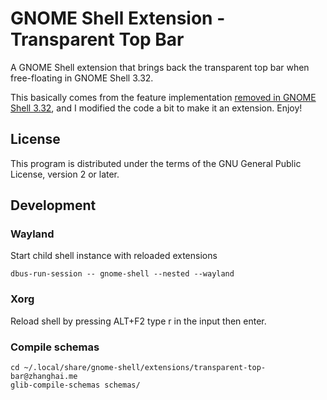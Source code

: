 # GNOME Shell Extension - Transparent Top Bar

A GNOME Shell extension that brings back the transparent top bar when free-floating in GNOME Shell 3.32.

This basically comes from the feature
implementation [removed in GNOME Shell 3.32](https://gitlab.gnome.org/GNOME/gnome-shell/merge_requests/376/), and I
modified the code a bit to make it an extension. Enjoy!

## License

This program is distributed under the terms of the GNU General Public License, version 2 or later.

## Development

### Wayland

Start child shell instance with reloaded extensions
```
dbus-run-session -- gnome-shell --nested --wayland
```

### Xorg

Reload shell by pressing ALT+F2 type r in the input then enter.

### Compile schemas
```
cd ~/.local/share/gnome-shell/extensions/transparent-top-bar@zhanghai.me
glib-compile-schemas schemas/
```

